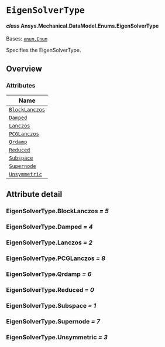 # `EigenSolverType`

<a id="ansys.mechanical.stubs.v242.Ansys.Mechanical.DataModel.Enums.EigenSolverType"></a>

#### *class* Ansys.Mechanical.DataModel.Enums.EigenSolverType

Bases: [`enum.Enum`](https://docs.python.org/3/library/enum.html#enum.Enum)

Specifies the EigenSolverType.

<!-- !! processed by numpydoc !! -->

<a id="overview"></a>

## Overview

### Attributes

| Name |
| --------------------------------------------------- |
| [`BlockLanczos`](#EigenSolverType.BlockLanczos) |
| [`Damped`](#EigenSolverType.Damped) |
| [`Lanczos`](#EigenSolverType.Lanczos) |
| [`PCGLanczos`](#EigenSolverType.PCGLanczos) |
| [`Qrdamp`](#EigenSolverType.Qrdamp) |
| [`Reduced`](#EigenSolverType.Reduced) |
| [`Subspace`](#EigenSolverType.Subspace) |
| [`Supernode`](#EigenSolverType.Supernode) |
| [`Unsymmetric`](#EigenSolverType.Unsymmetric) |

<a id="attribute-detail"></a>

## Attribute detail

<a id="EigenSolverType.BlockLanczos"></a>

### EigenSolverType.BlockLanczos *= 5*

<a id="EigenSolverType.Damped"></a>

### EigenSolverType.Damped *= 4*

<a id="EigenSolverType.Lanczos"></a>

### EigenSolverType.Lanczos *= 2*

<a id="EigenSolverType.PCGLanczos"></a>

### EigenSolverType.PCGLanczos *= 8*

<a id="EigenSolverType.Qrdamp"></a>

### EigenSolverType.Qrdamp *= 6*

<a id="EigenSolverType.Reduced"></a>

### EigenSolverType.Reduced *= 0*

<a id="EigenSolverType.Subspace"></a>

### EigenSolverType.Subspace *= 1*

<a id="EigenSolverType.Supernode"></a>

### EigenSolverType.Supernode *= 7*

<a id="EigenSolverType.Unsymmetric"></a>

### EigenSolverType.Unsymmetric *= 3*


